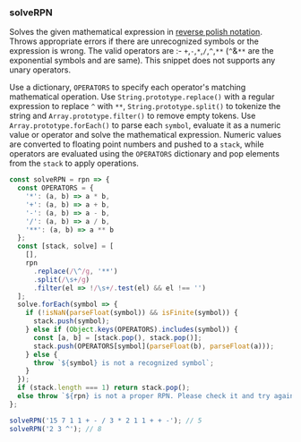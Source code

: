 ### solveRPN

Solves the given mathematical expression in [reverse polish notation](https://en.wikipedia.org/wiki/Reverse_Polish_notation).
Throws appropriate errors if there are unrecognized symbols or the expression is wrong. The valid operators are :- `+`,`-`,`*`,`/`,`^`,`**` (`^`&`**` are the exponential symbols and are same). This snippet does not supports any unary operators.

Use a dictionary, `OPERATORS` to specify each operator's matching mathematical operation.
Use `String.prototype.replace()` with a regular expression to replace `^` with `**`, `String.prototype.split()` to tokenize the string and `Array.prototype.filter()` to remove empty tokens.
Use `Array.prototype.forEach()` to parse each `symbol`, evaluate it as a numeric value or operator and solve the mathematical expression.
Numeric values are converted to floating point numbers and pushed to a `stack`, while operators are evaluated using the `OPERATORS` dictionary and pop elements from the `stack` to apply operations.

```js
const solveRPN = rpn => {
  const OPERATORS = {
    '*': (a, b) => a * b,
    '+': (a, b) => a + b,
    '-': (a, b) => a - b,
    '/': (a, b) => a / b,
    '**': (a, b) => a ** b
  };
  const [stack, solve] = [
    [],
    rpn
      .replace(/\^/g, '**')
      .split(/\s+/g)
      .filter(el => !/\s+/.test(el) && el !== '')
  ];
  solve.forEach(symbol => {
    if (!isNaN(parseFloat(symbol)) && isFinite(symbol)) {
      stack.push(symbol);
    } else if (Object.keys(OPERATORS).includes(symbol)) {
      const [a, b] = [stack.pop(), stack.pop()];
      stack.push(OPERATORS[symbol](parseFloat(b), parseFloat(a)));
    } else {
      throw `${symbol} is not a recognized symbol`;
    }
  });
  if (stack.length === 1) return stack.pop();
  else throw `${rpn} is not a proper RPN. Please check it and try again`;
};
```

```js
solveRPN('15 7 1 1 + - / 3 * 2 1 1 + + -'); // 5
solveRPN('2 3 ^'); // 8
```
